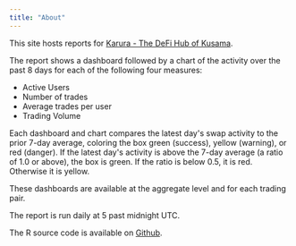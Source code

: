 ```yaml
---
title: "About"
---
```


This site hosts reports for [Karura - The DeFi Hub of Kusama](https://acala.network/karura).

The report shows a dashboard followed by a chart of the activity over the past 8 days for each of the following four measures:

* Active Users
* Number of trades
* Average trades per user
* Trading Volume

Each dashboard and chart compares the latest day's swap activity to the prior 7-day average, coloring the box green (success), yellow (warning), or red (danger). If the latest day's activity is above the 7-day average (a ratio of 1.0 or above), the box is green. If the ratio is below 0.5, it is red. Otherwise it is yellow.

These dashboards are available at the aggregate level and for each trading pair.

The report is run daily at 5 past midnight UTC.

The R source code is available on [Github](https://github.com/AcalaNetwork/karura-reports).
